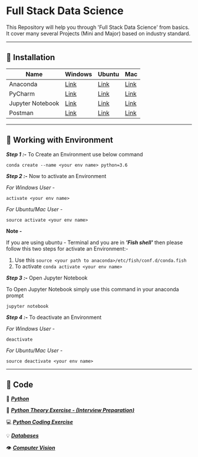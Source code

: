 # Full Stack Data Science
This Repository will help you through 'Full Stack Data Science' from basics. It cover many several Projects (Mini and Major) based on industry standard.

___
## :pushpin: Installation

Name | Windows | Ubuntu | Mac
-----|---------|--------|----
Anaconda|[Link](https://medium.com/@GalarnykMichael/install-python-anaconda-on-windows-2020-f8e188f9a63d)|[Link](https://www.digitalocean.com/community/tutorials/how-to-install-anaconda-on-ubuntu-18-04-quickstart)| [Link](https://www.datacamp.com/community/tutorials/installing-anaconda-mac-os-x)
PyCharm|[Link](https://www.tutorialspoint.com/pycharm/pycharm_installation.htm)|[Link](https://linuxhint.com/install-pycharm-ubuntu/)|[Link](https://www.javatpoint.com/how-to-install-pycharm-on-mac)
Jupyter Notebook|[Link](https://www.geeksforgeeks.org/how-to-install-jupyter-notebook-in-windows/)|[Link](https://www.digitalocean.com/community/tutorials/how-to-set-up-jupyter-notebook-with-python-3-on-ubuntu-18-04)|[Link](https://medium.com/@blessedmarcel1/how-to-install-jupyter-notebook-on-mac-using-homebrew-528c39fd530f)
Postman|[Link](https://www.javatpoint.com/postman-installation-and-updates)|[Link](https://linuxize.com/post/how-to-install-postman-on-ubuntu-18-04/)|[Link](https://www.toolsqa.com/postman/download-and-install-postman/)

___
## :pushpin: Working with Environment

**_Step 1 :-_** To Create an Environment use below command

```conda create --name <your env name> python=3.6```

**_Step 2 :-_** Now to activate an Environment

_For Windows User -_

```activate <your env name>```

_For Ubuntu/Mac User -_

```source activate <your env name>```

**Note -** 

If you are using ubuntu - Terminal and you are in **_'Fish shell'_** then please follow this two steps for activate an Environment:-

1. Use this ```source <your path to anaconda>/etc/fish/conf.d/conda.fish```
2. To activate ```conda activate <your env name>```

**_Step 3 :-_** Open Jupyter Notebook

To Open Jupyter Notebook simply use this command in your anaconda prompt

```jupyter notebook```

**_Step 4 :-_** To deactivate an Environment

_For Windows User -_

```deactivate```

_For Ubuntu/Mac User -_

```source deactivate <your env name>```

___
## :pushpin: Code

:snake:	**_[Python](https://github.com/UrviSoni/full_stack_data_science/blob/main/python/README.md)_**

:notebook:	**_[Python Theory Exercise - (Interview Preparation)](https://github.com/UrviSoni/full_stack_data_science/blob/main/python/python_basic_assignment/README.md)_**

:computer:	**_[Python Coding Exercise](https://github.com/UrviSoni/full_stack_data_science/blob/main/python/python_programming_assignments/README.md)_**

:bulb: **_[Databases](https://github.com/UrviSoni/full_stack_data_science/blob/main/19.2.MySQL/README.md)_**

:eye:	**_[Computer Vision](https://github.com/UrviSoni/full_stack_data_science/blob/main/computer_vision/README.md)_**
